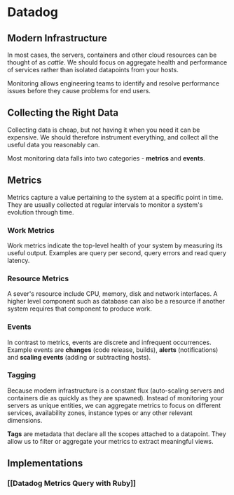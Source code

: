 # Datadog
## Modern Infrastructure
In most cases, the servers, containers and other cloud resources can be thought of as *cattle*. We should focus on aggregate health and performance of services rather than isolated datapoints from your hosts.

Monitoring allows engineering teams to identify and resolve performance issues before they cause problems for end users.

## Collecting the Right Data
Collecting data is cheap, but not having it when you need it can be expensive. We should therefore instrument everything, and collect all the useful data you reasonably can.

Most monitoring data falls into two categories - **metrics** and **events**.

## Metrics
Metrics capture a value pertaining to the system at a specific point in time. They are usually collected at regular intervals to monitor a system's evolution through time.

### Work Metrics
Work metrics indicate the top-level health of your system by measuring its useful output. Examples are query per second, query errors and read query latency.

### Resource Metrics
A sever's resource include CPU, memory, disk and network interfaces. A higher level component such as database can also be a resource if another system requires that component to produce work.

### Events
In contrast to metrics, events are discrete and infrequent occurrences. Example events are **changes** (code release, builds), **alerts** (notifications) and **scaling events** (adding or subtracting hosts).

### Tagging
Because modern infrastructure is a constant flux (auto-scaling servers and containers die as quickly as they are spawned). Instead of monitoring your servers as unique entities, we can aggregate metrics to focus on different services, availability zones, instance types or any other relevant dimensions.

**Tags** are metadata that declare all the scopes attached to a datapoint. They allow us to filter or aggregate your metrics to extract meaningful views.



## Implementations
### [[Datadog Metrics Query with Ruby]]